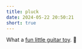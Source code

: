 ```yaml
---
title: pluck
date: 2024-05-22 20:50:21
short: true
---
```


What a [fun little guitar toy](https://string.spiel.com). 🎸
